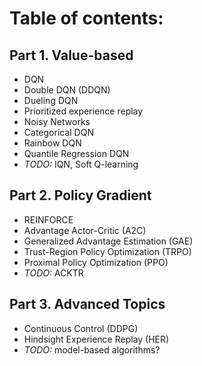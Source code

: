 # Table of contents:

## Part 1. Value-based

* DQN
* Double DQN (DDQN)
* Dueling DQN
* Prioritized experience replay
* Noisy Networks
* Categorical DQN
* Rainbow DQN
* Quantile Regression DQN
* *TODO:* IQN, Soft Q-learning 

## Part 2. Policy Gradient

* REINFORCE
* Advantage Actor-Critic (A2C)
* Generalized Advantage Estimation (GAE)
* Trust-Region Policy Optimization (TRPO)
* Proximal Policy Optimization (PPO)
* *TODO:* ACKTR

## Part 3. Advanced Topics

* Continuous Control (DDPG)
* Hindsight Experience Replay (HER)
* *TODO:* model-based algorithms?
